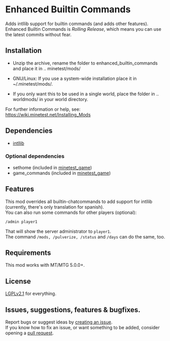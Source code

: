 # Enhanced Builtin Commands
Adds intllib support for builtin commands (and adds other features).  
Enhanced Builtin Commands is _Rolling Release_, which means you can use the latest commits without fear.

## Installation
- Unzip the archive, rename the folder to enhanced_builtin_commands and
place it in .. minetest/mods/

- GNU/Linux: If you use a system-wide installation place
    it in ~/.minetest/mods/.

- If you only want this to be used in a single world, place
    the folder in .. worldmods/ in your world directory.

For further information or help, see:  
https://wiki.minetest.net/Installing_Mods

## Dependencies
- [intllib](https://github.com/minetest-mods/intllib)
### Optional dependencies
- sethome (included in [minetest_game](https://github.com/minetest/minetest_game))
- game_commands (included in [minetest_game](https://github.com/minetest/minetest_game))

## Features
This mod overrides all builtin-chatcommands to add support for intllib (currently, there's only translation for spanish).   
You can also run some commands for other players (optional):

```
/admin player1
```
That will show the server administrator to `player1`.  
The command `/mods, /pulverize, /status` and `/days` can do the same, too.

## Requirements
This mod works with MT/MTG 5.0.0+.

## License
[LGPLv2.1](https://Panquesito7/enhanced_builtin_commands/LICENSE) for everything.

## Issues, suggestions, features & bugfixes.
Report bugs or suggest ideas by [creating an issue](https://github.com/Panquesito7/enhanced_builtin_commands/issues/new/choose).    
If you know how to fix an issue, or want something to be added, consider opening a [pull request](https://github.com/Panquesito7/enhanced_builtin_commands/compare).
